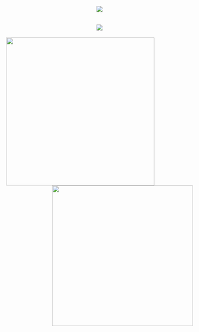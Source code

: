 <br>

<h1 align="center">
  <a href="https://git.io/typing-svg">
    <img src="https://readme-typing-svg.herokuapp.com?font=Patua+One&color=%23F66969&size=30&duration=4998&center=%EA%B1%B0%EC%A7%93&vCenter=%EA%B1%B0%EC%A7%93&lines=Hi%2C+there+(+%E2%97%8F'%E2%97%A1'%E2%97%8F)">
    <br><br>
    <img src="https://readme-typing-svg.herokuapp.com?font=Patua+One&color=%233F1B1B&size=25&duration=4998&center=%EC%A7%84%EC%8B%A4&vCenter=%EA%B1%B0%EC%A7%93&lines=Nice+to+meet+you!">
  </a>
</h1>



<!--
**chaewon0228/chaewon0228** is a ✨ _special_ ✨ repository because its `README.md` (this file) appears on your GitHub profile.

Here are some ideas to get you started:

- 🔭 I’m currently working on ...
- 🌱 I’m currently learning ...
- 👯 I’m looking to collaborate on ...
- 🤔 I’m looking for help with ...
- 💬 Ask me about ...
- 📫 How to reach me: ...
- 😄 Pronouns: ...
- ⚡ Fun fact: ...
-->

<p>
  <div align=center>
    <a href="https://git.io/streak-stats">
      <img align="left" width=400 src="https://github-readme-streak-stats.herokuapp.com/?user=chaewon0228&theme=buefy" />
    </a>
    <a href="https://solved.ac/cy0402" title="Go to Source">
      <img align="right" width=380 src="http://mazassumnida.wtf/api/v2/generate_badge?boj=cy0402" />
    </a>
  </div>
</p>
  


